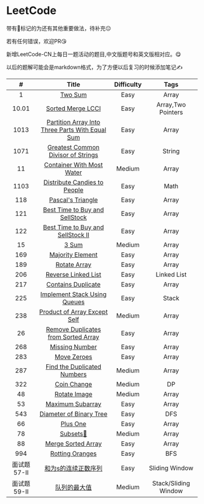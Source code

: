 # LeetCode

带有👻标记的为还有其他重要做法，待补充😑

若有任何错误，欢迎PR😘

新增LeetCode-CN上每日一题活动的题目,中文版题号和英文版相对应。😋

以后的题解可能会是markdown格式，为了方便以后复习的时候添加笔记✍️

|      #      |                                                           Title                                                           | Difficulty |         Tags         |
|:-----------:|:-------------------------------------------------------------------------------------------------------------------------:|:----------:|:--------------------:|
|      1      |                                              [Two Sum](/Array/1-TwoSum.cpp)                                               |    Easy    |        Array         |
|    10.01    |                            [Sorted Merge LCCI](每日一题(leetcode-cn)/10.01-SortedMergeLCCI.md)                            |    Easy    |  Array,Two Pointers  |
|    1013     | [Partition Array Into Three Parts With Equal Sum](每日一题(leetcode-cn)/1013-PartitionArrayIntoThreePartsWithEqualSum.md) |    Easy    |        Array         |
|    1071     |            [Greatest Common Divisor of Strings](每日一题(leetcode-cn)/1071-GreatestCommonDivisorofStrings.md)             |    Easy    |        String        |
|     11      |                               [Container With Most Water](/Array/11-ContainerWithMostWater)                               |   Medium   |        Array         |
|    1103     |                  [Distribute Candies to People](每日一题(leetcode-cn)/1103-DistributeCandiesToPeople.md)                  |    Easy    |         Math         |
|     118     |                                   [Pascal's Triangle](/Array/118-Pascal'sTriangle.cpp)                                    |    Easy    |        Array         |
|     121     |                        [Best Time to Buy and SellStock](/Array/121-BestTimetoBuyandSellStock.cpp)                         |    Easy    |        Array         |
|     122     |                     [Best Time to Buy and SellStock II](/Array/122-BestTimetoBuyandSellStock_II.cpp)                      |    Easy    |        Array         |
|     15      |                                                [3 Sum](/Array/15-3Sum.cpp)                                                |   Medium   |        Array         |
|     169     |                                    [Majority Element](/Array/169-MajorityElement.cpp)                                     |    Easy    |        Array         |
|     189     |                                        [Rotate Array](/Array/189-RotateArray.cpp)                                         |    Easy    |        Array         |
|     206     |                           [Reverse Linked List](每日一题(leetcode-cn)/206-ReverseLinkedList.md)                           |    Easy    |     Linked List      |
|     217     |                                  [Contains Duplicate](/Array/217-ContainsDuplicate.cpp)                                   |    Easy    |        Array         |
|     225     |                  [Implement Stack Using Queues](每日一题(leetcode-cn)/225-ImplementStackUsingQueues.md)                   |    Easy    |        Stack         |
|     238     |                          [Product of Array Except Self](/Array/238-ProductofArrayExceptSelf.cpp)                          |   Medium   |        Array         |
|     26      |                   [Remove Duplicates from Sorted Array](/Array/26-RemoveDuplicatesfromSortedArray.cpp)                    |    Easy    |        Array         |
|     268     |                                      [Missing Number](/Array/268-MissingNumber.cpp)                                       |    Easy    |        Array         |
|     283     |                                         [Move Zeroes](/Array/283-MoveZeroes.cpp)                                          |    Easy    |        Array         |
|     287     |                           [Find the Duplicated Numbers](/Array/287-FindtheDuplicateNumbers.cpp)                           |   Medium   |        Array         |
|     322     |                                  [Coin Change](每日一题(leetcode-cn)/322-CoinChange.md)                                   |   Medium   |          DP          |
|     48      |                                         [Rotate Image](/Array/48-RotateImage.cpp)                                         |   Medium   |        Array         |
|     53      |                                     [Maximum Subarray](/Array/53-MaximumSubarray.cpp)                                     |    Easy    |        Array         |
|     543     |                       [Diameter of Binary Tree](每日一题(leetcode-cn)/543-DiameterofBinaryTree.md)                        |    Easy    |         DFS          |
|     66      |                                             [Plus One](/Array/66-PlusOne.cpp)                                             |    Easy    |        Array         |
|     78      |                                            [Subsets👻](/Array/78-Subsets.cpp)                                             |   Medium   |        Array         |
|     88      |                                   [Merge Sorted Array](/Array/88-MergeSortedArray.cpp)                                    |    Easy    |        Array         |
|     994     |                              [Rotting Oranges](/每日一题(leetcode-cn)/994-RottingOranges.md)                              |    Easy    |         BFS          |
| 面试题57-II |                      [和为s的连续正数序列](每日一题(leetcode-cn)/面试题57-II-和为s的连续正数序列.md)                      |    Easy    |    Sliding Window    |
| 面试题59-II |                             [队列的最大值](每日一题(leetcode-cn)/面试题59-II-队列的最大值.md)                             |   Medium   | Stack/Sliding Window |